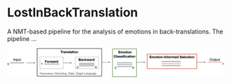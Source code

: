 # LostInBackTranslation

A NMT-based pipeline for the analysis of emotions in back-translations. The pipeline ...

![Pipeline Figure](fig/pipeline.png)
